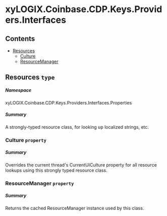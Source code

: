 <a name='assembly'></a>
# xyLOGIX.Coinbase.CDP.Keys.Providers.Interfaces

## Contents

- [Resources](#T-xyLOGIX-Coinbase-CDP-Keys-Providers-Interfaces-Properties-Resources 'xyLOGIX.Coinbase.CDP.Keys.Providers.Interfaces.Properties.Resources')
  - [Culture](#P-xyLOGIX-Coinbase-CDP-Keys-Providers-Interfaces-Properties-Resources-Culture 'xyLOGIX.Coinbase.CDP.Keys.Providers.Interfaces.Properties.Resources.Culture')
  - [ResourceManager](#P-xyLOGIX-Coinbase-CDP-Keys-Providers-Interfaces-Properties-Resources-ResourceManager 'xyLOGIX.Coinbase.CDP.Keys.Providers.Interfaces.Properties.Resources.ResourceManager')

<a name='T-xyLOGIX-Coinbase-CDP-Keys-Providers-Interfaces-Properties-Resources'></a>
## Resources `type`

##### Namespace

xyLOGIX.Coinbase.CDP.Keys.Providers.Interfaces.Properties

##### Summary

A strongly-typed resource class, for looking up localized strings, etc.

<a name='P-xyLOGIX-Coinbase-CDP-Keys-Providers-Interfaces-Properties-Resources-Culture'></a>
### Culture `property`

##### Summary

Overrides the current thread's CurrentUICulture property for all
  resource lookups using this strongly typed resource class.

<a name='P-xyLOGIX-Coinbase-CDP-Keys-Providers-Interfaces-Properties-Resources-ResourceManager'></a>
### ResourceManager `property`

##### Summary

Returns the cached ResourceManager instance used by this class.
